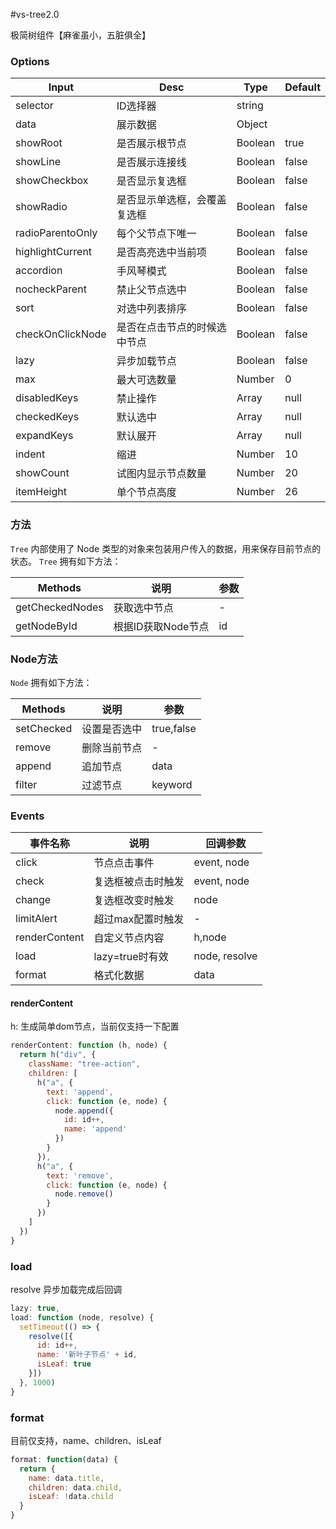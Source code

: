#vs-tree2.0

极简树组件【麻雀虽小，五脏俱全】


### Options

| Input            | Desc                         | Type    | Default |
| ---------------- | ---------------------------- | ------- | ------- |
| selector         | ID选择器                     | string  |         |
| data             | 展示数据                     | Object  |         |
| showRoot         | 是否展示根节点               | Boolean | true    |
| showLine         | 是否展示连接线               | Boolean | false   |
| showCheckbox     | 是否显示复选框               | Boolean | false   |
| showRadio        | 是否显示单选框，会覆盖复选框 | Boolean | false   |
| radioParentoOnly | 每个父节点下唯一             | Boolean | false   |
| highlightCurrent | 是否高亮选中当前项           | Boolean | false   |
| accordion        | 手风琴模式                   | Boolean | false   |
| nocheckParent    | 禁止父节点选中               | Boolean | false   |
| sort             | 对选中列表排序               | Boolean | false   |
| checkOnClickNode | 是否在点击节点的时候选中节点 | Boolean | false   |
| lazy             | 异步加载节点                 | Boolean | false   |
| max              | 最大可选数量                 | Number  | 0       |
| disabledKeys     | 禁止操作                     | Array   | null    |
| checkedKeys      | 默认选中                     | Array   | null    |
| expandKeys       | 默认展开                     | Array   | null    |
| indent           | 缩进                         | Number  | 10      |
| showCount        | 试图内显示节点数量           | Number  | 20      |
| itemHeight       | 单个节点高度                 | Number  | 26      |


### 方法
`Tree` 内部使用了 Node 类型的对象来包装用户传入的数据，用来保存目前节点的状态。
`Tree` 拥有如下方法：

| Methods         | 说明               | 参数 |
| --------------- | ------------------ | ---- |
| getCheckedNodes | 获取选中节点       | -    |
| getNodeById     | 根据ID获取Node节点 | id   |

### Node方法
`Node` 拥有如下方法：

| Methods    | 说明         | 参数       |
| ---------- | ------------ | ---------- |
| setChecked | 设置是否选中 | true,false |
| remove     | 删除当前节点 | -          |
| append     | 追加节点     | data       |
| filter     | 过滤节点     | keyword       |

### Events
| 事件名称      | 说明               | 回调参数          |
| ------------- | ------------------ | ----------------- |
| click         | 节点点击事件       | event, node |
| check         | 复选框被点击时触发 | event, node       |
| change        | 复选框改变时触发   | node              |
| limitAlert    | 超过max配置时触发  | -                 |
| renderContent | 自定义节点内容     | h,node            |
| load          | lazy=true时有效    | node, resolve     |
| format        | 格式化数据         | data              |

#### renderContent

h: 生成简单dom节点，当前仅支持一下配置

```js
renderContent: function (h, node) {
  return h("div", {
    className: "tree-action",
    children: [
      h("a", {
        text: 'append',
        click: function (e, node) {
          node.append({
            id: id++,
            name: 'append'
          })
        }
      }),
      h("a", {
        text: 'remove',
        click: function (e, node) {
          node.remove()
        }
      })
    ]
  })
}
```

### load

resolve 异步加载完成后回调

```js
lazy: true,
load: function (node, resolve) {
  setTimeout(() => {
    resolve([{
      id: id++,
      name: '新叶子节点' + id,
      isLeaf: true
    }])
  }, 1000)
}
```

### format

目前仅支持，name、children、isLeaf

```js
format: function(data) {
  return {
    name: data.title,
    children: data.child,
    isLeaf: !data.child
  }
}
```